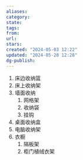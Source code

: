 ```yaml
---
aliases: 
category: 
state: 
tags: 
from: 
url: 
stars: 
created: "2024-05-03 12:22"
updated: "2024-05-28 12:28"
dg-publish: 
---
```

1. 床边收纳篮
2. 床上收纳架
3. 墙面收纳
	1. 网格架
	2. 收纳袋
	3. 挂钩
4. 桌面收纳盒
5. 电脑收纳架
6. 衣橱
	1. 隔板架
	2. 柜门植绒衣架